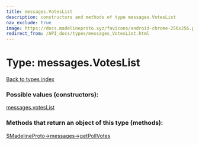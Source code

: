 ```yaml
---
title: messages.VotesList
description: constructors and methods of type messages.VotesList
nav_exclude: true
image: https://docs.madelineproto.xyz/favicons/android-chrome-256x256.png
redirect_from: /API_docs/types/messages_VotesList.html
---
```

# Type: messages.VotesList
[Back to types index](index.html)



### Possible values (constructors):

[messages.votesList](/API_docs/constructors/messages.votesList.html)  



### Methods that return an object of this type (methods):

[$MadelineProto->messages->getPollVotes](/API_docs/methods/messages.getPollVotes.html)  



